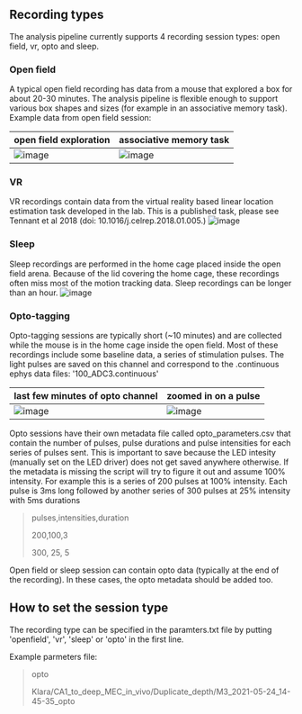 ## Recording types
The analysis pipeline currently supports 4 recording session types: open field, vr, opto and sleep. 

### Open field
A typical open field recording has data from a mouse that explored a box for about 20-30 minutes. The analysis pipeline is flexible enough to support various box shapes and sizes (for example in an associative memory task).
Example data from open field session:


| open field exploration     | associative memory task |
| ----------- | ----------- |
| ![image](https://user-images.githubusercontent.com/16649631/119966116-e4d98580-bfa2-11eb-80b9-b859457b254b.png) | ![image](https://user-images.githubusercontent.com/16649631/119965779-8d3b1a00-bfa2-11eb-9a71-42ee364c345c.png)      |

### VR
VR recordings contain data from the virtual reality based linear location estimation task developed in the lab. 
This is a published task, please see Tennant et al 2018 (doi: 10.1016/j.celrep.2018.01.005.)
![image](https://user-images.githubusercontent.com/16649631/119966564-57e2fc00-bfa3-11eb-9be8-815f6f1bde0a.png)

### Sleep
Sleep recordings are performed in the home cage placed inside the open field arena. Because of the lid covering the home cage, these recordings often miss most of the motion tracking data. Sleep recordings can be longer than an hour.
![image](https://user-images.githubusercontent.com/16649631/119967041-dd66ac00-bfa3-11eb-936f-bbf40726ad06.png)

### Opto-tagging
Opto-tagging sessions are typically short (~10 minutes) and are collected while the mouse is in the home cage inside the open field. Most of these recordings include some baseline data, a series of stimulation pulses.
The light pulses are saved on this channel and correspond to the .continuous ephys data files: '100_ADC3.continuous'

| last few minutes of opto channel     | zoomed in on a pulse |
| ----------- | ----------- |
| ![image](https://user-images.githubusercontent.com/16649631/119967683-88776580-bfa4-11eb-89ef-04d333ad01c8.png) | ![image](https://user-images.githubusercontent.com/16649631/119967839-ae046f00-bfa4-11eb-8625-4bf1e251609e.png)|

Opto sessions have their own metadata file called opto_parameters.csv that contain the number of pulses, pulse durations and pulse intensities for each series of pulses sent. This is important to save because the LED intesity (manually set on the LED driver) does not get saved anywhere otherwise. If the metadata is missing the script will try to figure it out and assume 100% intensity.
For example this is a series of 200 pulses at 100% intensity. Each pulse is 3ms long followed by another series of 300 pulses at 25% intensity with 5ms durations
> pulses,intensities,duration
> 
> 200,100,3
> 
> 300, 25, 5

Open field or sleep session can contain opto data (typically at the end of the recording). In these cases, the opto metadata should be added too.


## How to set the session type
The recording type can be specified in the paramters.txt file by putting 'openfield', 'vr', 'sleep' or 'opto' in the first line.

Example parmeters file:

> opto
>
> Klara/CA1_to_deep_MEC_in_vivo/Duplicate_depth/M3_2021-05-24_14-45-35_opto


